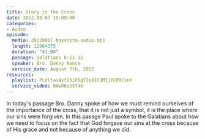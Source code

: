 ```yaml
---
title: Glory in the Cross
date: 2022-08-07 15:00:00
categories:
- Audio
episode:
  media: 20220807-bayvista-audio.mp3
  length: 12964375
  duration: "41:04"
  passage: Galatians 6:11-15
  speaker: Bro. Danny Nance
  service_date: August 7th, 2022
resources:
  playlist: PLdltai4xtI5iFOgTIe8IC1MIjYCPRCxnY
  service_video: 0AwRKu55Y4k
---
```

In today's passage Bro. Danny spoke of how we must remind ourselves of the importance of the cross, that it is not just a symbol, it is the place where our sins were forgiven. In this passge Paul spoke to the Galatians about how we need to focus on the fact that God forgave our sins at the cross because of His grace and not because of anything we did.